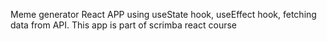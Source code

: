 Meme generator React APP using useState hook, useEffect hook, fetching data from API.
This app is part of scrimba react course 
